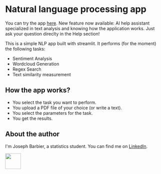 # Natural language processing app

You can try the app
[here](https://josephbarbier-text.streamlit.app).
New feature now available: AI help assistant specialized in text analysis and knowing how the application works. Just ask your question direclty in the Help section!

This is a simple NLP app built with streamlit. It performs (for the moment) the following tasks:

- Sentiment Analysis
- Wordcloud Generation 
- Regex Search
- Text similarity measurement

## How the app works?

- You select the task you want to perform.
- You upload a PDF file of your choice (or write a text).
- You select the parameters for the task.
- You get the results.

## About the author

I'm Joseph Barbier, a statistics student. You can find me on [LinkedIn](https://www.linkedin.com/in/joseph-barbier-darnal-4ab531224/).

<img src="https://static.wixstatic.com/media/ba568f_87caccf58b97420894d108f77dbed48f~mv2.jpg/v1/crop/x_68,y_58,w_1132,h_1156/fill/w_252,h_262,al_c,q_80,usm_0.66_1.00_0.01,enc_auto/WhatsApp%20Image%202022-09-11%20at%2000_24_edited.jpg"  width="50" height="50">